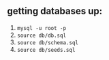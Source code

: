 ## getting databases up:

1. `mysql -u root -p`
2. `source db/db.sql`
3. `source db/schema.sql`
4. `source db/seeds.sql`
